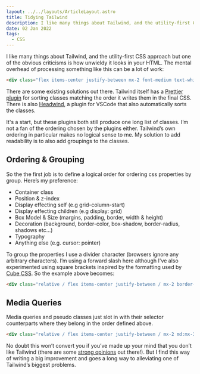 ```yaml
---
layout: ../../layouts/ArticleLayout.astro
title: Tidying Tailwind
description: I like many things about Tailwind, and the utility-first CSS approach but one of the obvious criticisms is how unwieldy it looks in your HTML.
date: 02 Jan 2022
tags:
  - CSS
---
```


I like many things about Tailwind, and the utility-first CSS approach but one of the obvious criticisms is how unwieldy it looks in your HTML. The mental overhead of processing something like this can be a lot of work:

```html
<div class="flex items-center justify-between mx-2 font-medium text-white relative bg-black border border-indigo">
```

There are some existing solutions out there. Tailwind itself has a [Prettier plugin](https://tailwindcss.com/blog/automatic-class-sorting-with-prettier) for sorting classes matching the order it writes them in the final CSS. There is also [Headwind](https://tailwindcss.com/blog/automatic-class-sorting-with-prettier), a plugin for VSCode that also automatically sorts the classes.

It's a start, but these plugins both still produce one long list of classes. I’m not a fan of the ordering chosen by the plugins either. Tailwind’s own ordering in particular makes no logical sense to me. My solution to add readability is to also add groupings to the classes.

## Ordering & Grouping

So the the first job is to define a logical order for ordering css properties by group. Here’s my preference:

- Container class
- Position & z-index
- Display effecting self (e.g grid-column-start)
- Display effecting children (e.g display: grid)
- Box Model & Size (margins, padding, border, width & height)
- Decoration (background, border-color, box-shadow, border-radius, shadows etc…)
- Typography
- Anything else (e.g. cursor: pointer)

To group the properties I use a divider character (browsers ignore any arbitrary characters). I’m using a forward slash here although I've also experimented using square brackets inspired by the formatting used by [Cube CSS](https://cube.fyi/). So the example above becomes:

```html
<div class="relative / flex items-center justify-between / mx-2 border-2 / border-indigo bg-black / font-medium text-white">
```

## Media Queries

Media queries and pseudo classes just slot in with their selector counterparts where they belong in the order defined above.

```html
<div class="relative / flex items-center justify-between / mx-2 md:mx-3 lg:mx-4 border-2 / border-indigo bg-black hover:bg-indigo / font-medium text-white">
```

No doubt this won’t convert you if you’ve made up your mind that you don’t like Tailwind (there are some [strong opinions](https://www.aleksandrhovhannisyan.com/blog/why-i-dont-like-tailwind-css/) out there!). But I find this way of writing a big improvement and goes a long way to alleviating one of Tailwind’s biggest problems.